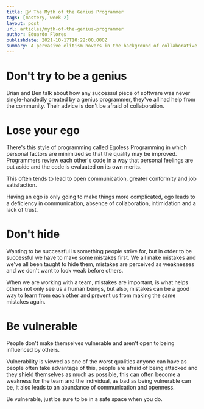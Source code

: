 ```yaml
---
title: 🧞‍♂️ The Myth of the Genius Programmer
tags: [mastery, week-2]
layout: post
url: articles/myth-of-the-genius-programmer
author: Eduardo Flores
publishdate: 2021-10-17T10:22:00.000Z
summary: A pervasive elitism hovers in the background of collaborative software development.
---
```


# Don't try to be a genius

Brian and Ben talk about how any successul piece of software was never single-handedly created by a genius programmer, they've all had help from the community. Their advice is don't be afraid of collaboration.

# Lose your ego

There's this style of programming called Egoless Programming in which personal factors are minimized so that the quality may be improved. Programmers review each other's code in a way that personal feelings are put aside and the code is evaluated on its own merits.

This often tends to lead to open communication, greater conformity and job satisfaction.

Having an ego is only going to make things more complicated, ego leads to a deficiency in communication, absence of collaboration, intimidation and a lack of trust.

# Don't hide

Wanting to be successful is something people strive for, but in otder to be successful we have to make some mistakes first. We all make mistakes and we've all been taught to hide them, mistakes are perceived as weaknesses and we don't want to look weak before others.

When we are working with a team, mistakes are important, is what helps others not only see us a human beings, but also, mistakes can be a good way to learn from each other and prevent us from making the same mistakes again.

# Be vulnerable

People don't make themselves vulnerable and aren't open to being influenced by others.

Vulnerability is viewed as one of the worst qualities anyone can have as people often take advantage of this, people are afraid of being attacked and they shield themselves as much as possible, this can often become a weakness for the team and the individual, as bad as being vulnerable can be, it also leads to an abundance of communication and openness.

Be vulnerable, just be sure to be in a safe space when you do.
